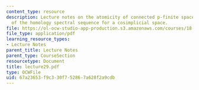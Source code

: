 ```yaml
---
content_type: resource
description: Lecture notes on the atomicity of connected p-finite spaces and the convergence
  of the homology spectral sequence for a cosimplicial space.
file: https://ol-ocw-studio-app-production.s3.amazonaws.com/courses/18-917-topics-in-algebraic-topology-the-sullivan-conjecture-fall-2007/67a23653f9c330f752867a628f2a9cdb_lecture29.pdf
file_type: application/pdf
learning_resource_types:
- Lecture Notes
parent_title: Lecture Notes
parent_type: CourseSection
resourcetype: Document
title: lecture29.pdf
type: OCWFile
uid: 67a23653-f9c3-30f7-5286-7a628f2a9cdb
---
```

